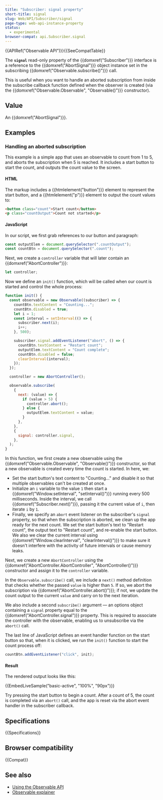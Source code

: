 ```yaml
---
title: "Subscriber: signal property"
short-title: signal
slug: Web/API/Subscriber/signal
page-type: web-api-instance-property
status:
  - experimental
browser-compat: api.Subscriber.signal
---
```


{{APIRef("Observable API")}}{{SeeCompatTable}}

The **`signal`** read-only property of the
{{domxref("Subscriber")}} interface is a reference to the {{domxref("AbortSignal")}} object instance set in the subscribing {{domxref("Observable.subscribe()")}} call.

This is useful when you want to handle an aborted subscription from inside the subscribe callback function defined when the observer is created (via the {{domxref("Observable.Observable", "Observable()")}} constructor).

## Value

An {{domxref("AbortSignal")}}.

## Examples

### Handling an aborted subscription

This example is a simple app that uses an observable to count from 1 to 5, and aborts the subscription when 5 is reached. It includes a start button to start the count, and outputs the count value to the screen.

#### HTML

The markup includes a {{htmlelement("button")}} element to represent the start button, and a {{htmlelement("p")}} element to output the count values to:

```html live-sample___basic-active
<button class="count">Start count</button>
<p class="countOutput">Count not started</p>
```

#### JavaScript

In our script, we first grab references to our button and paragraph:

```js live-sample___basic-active
const outputElem = document.querySelector(".countOutput");
const countBtn = document.querySelector(".count");
```

Next, we create a `controller` variable that will later contain an {{domxref("AbortController")}}:

```js live-sample___basic-active
let controller;
```

Now we define an `init()` function, which will be called when our count is started and control the whole process:

```js live-sample___basic-active
function init() {
  const observable = new Observable((subscriber) => {
    countBtn.textContent = "Counting...";
    countBtn.disabled = true;
    let i = 1;
    const interval = setInterval(() => {
      subscriber.next(i);
      i++;
    }, 500);

    subscriber.signal.addEventListener("abort", () => {
      countBtn.textContent = "Restart count";
      outputElem.textContent = "Count complete";
      countBtn.disabled = false;
      clearInterval(interval);
    });
  });

  controller = new AbortController();

  observable.subscribe(
    {
      next: (value) => {
        if (value > 5) {
          controller.abort();
        } else {
          outputElem.textContent = value;
        }
      },
    },
    {
      signal: controller.signal,
    },
  );
}
```

In this function, we first create a new observable using the {{domxref("Observable.Observable", "Observable()")}} constructor, so that a new observable is created every time the count is started. In here, we:

- Set the start button's text content to "Counting..." and disable it so that multiple observables can't be created at once.
- Initialize an `i` variable to the value `1` then start a {{domxref("Window.setInterval", "setInterval()")}} running every 500 milliseconds. Inside the interval, we call {{domxref("Subscriber.next()")}}, passing it the current value of `i`, then iterate `i` by `1`.
- Finally, we specify an `abort` event listener on the subscriber's `signal` property, so that when the subscription is aborted, we clean up the app ready for the next count. We set the start button's text to "Restart count", the output text to "Restart count", and re-enable the start button. We also we clear the current interval using {{domxref("Window.clearInterval", "clearInterval()")}} to make sure it doesn't interfere with the activity of future intervals or cause memory leaks.

Next, we create a new `AbortController` using the {{domxref("AbortController.AbortController", "AbortController()")}} constructor and assign it to the `controller` variable.

In the `Observable.subscribe()` call, we include a `next()` method definition that checks whether the passed `value` is higher than `5`. If so, we abort the subscription via {{domxref("AbortController.abort()")}}; if not, we update the count output to the current `value` and carry on to the next iteration.

We also include a second `subscribe()` argument — an options object containing a `signal` property equal to the {{domxref("AbortController.signal")}} property. This is required to associate the controller with the observable, enabling us to unsubscribe via the `abort()` call.

The last line of JavaScript defines an event handler function on the start button so that, when it is clicked, we run the `init()` function to start the count process off:

```js live-sample___basic-active
countBtn.addEventListener("click", init);
```

#### Result

The rendered output looks like this:

{{EmbedLiveSample("basic-active", "100%", "90px")}}

Try pressing the start button to begin a count. After a count of 5, the count is completed via an `abort()` call, and the app is reset via the abort event handler in the subscriber callback.

## Specifications

{{Specifications}}

## Browser compatibility

{{Compat}}

## See also

- [Using the Observable API](/en-US/docs/Web/API/Observable_API/Using)
- [Observable explainer](https://github.com/WICG/observable/blob/master/README.md)
